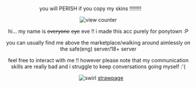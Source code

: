<div align="center">






you will PERISH if you copy my skins !!!!!!!! ‎‎‎‎ ‎‎‎‎  ‎‎‎‎  ‎‎‎‎  ‎‎‎‎ ‎‎‎‎ ‎‎‎‎  ‎‎‎‎   ‎‎‎‎ ‎‎‎‎ ‎‎‎‎  


![view counter](https://komarev.com/ghpvc/?username=ha11owseve&label=🧵-views&color=08ccc9&style=plastic") 

hi... my name is ~~everyone~~ ~~eye~~ eve !!
i made this acc purely for ponytown :P 



you can usually find me above the marketplace/walking around aimlessly on the safe(eng) server/18+ server



feel free to interact with me !! however please note that my communication skills are really bad and i struggle to keep conversations going myself :'(
  
‎ ‎ ‎ ‎ ![swirl](https://64.media.tumblr.com/ee2c838eabf172c02f23dc80bea9ff35/0549ca437ae94b42-d2/s75x75_c1/d47e519a3d8b73a15f0f9e1887cf20dbfaa752ed.gifv) [strawpage](https://ha11owseve.straw.page)
